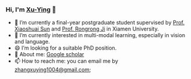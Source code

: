 ### Hi, I'm [Xu-Ying](https://zhangxuying1004.github.io/) 👋
- 🔭 I’m currently a final-year postgraduate student supervised by [Prof. Xiaoshuai Sun](https://scholar.google.com.hk/citations?user=KPMK3B4AAAAJ&hl=zh-CN&oi=ao) and [Prof. Rongrong Ji](https://scholar.google.com.hk/citations?user=lRSD7PQAAAAJ&hl=zh-CN&oi=ao) in Xiamen University.
- 🌱 I’m currently interested in multi-modal learning, especially in vision and language.
- 😄 I’m looking for a suitable PhD position.
- 💬 About me: [Google scholar](https://scholar.google.com/citations?user=76_hOG0AAAAJ&hl=zh-CN&oi=sra)
- 📫 How to reach me: you can email me by zhangxuying1004@gmail.com; 

<!--
**zhangxuying1004/zhangxuying1004** is a ✨ _special_ ✨ repository because its `README.md` (this file) appears on your GitHub profile.

Here are some ideas to get you started:

- 🔭 I’m currently a final-year postgraduate student in Xiamen University, China.
- 🌱 I’m currently interested in multi-modal learning.
- 👯 I’m looking to collaborate on ...
- 🤔 I’m looking for help with ...
- 💬 Ask me: [Google scholar](https://scholar.google.com/citations?user=76_hOG0AAAAJ&hl=zh-CN&oi=sra)
- 📫 How to reach me: you can email me by zhangxuying1004@gmail.com.
- 😄 Pronouns: ...
- ⚡ Fun fact: ...
-->
